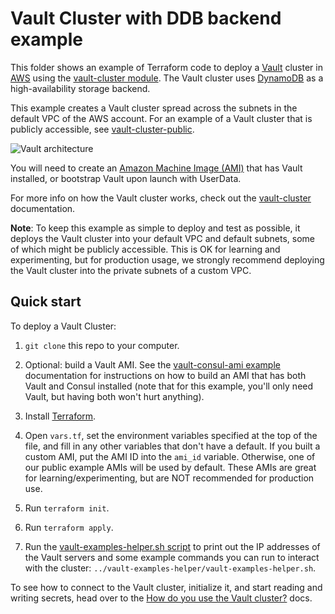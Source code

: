 # Vault Cluster with DDB backend example 

This folder shows an example of Terraform code to deploy a [Vault](https://www.vaultproject.io/) cluster in 
[AWS](https://aws.amazon.com/) using the [vault-cluster module](https://github.com/hashicorp/terraform-aws-vault/tree/master/modules/vault-cluster).
The Vault cluster uses [DynamoDB](https://aws.amazon.com/dynamodb/) as a high-availability storage backend.

This example creates a Vault cluster spread across the subnets in the default VPC of the AWS account. For an example of a Vault cluster
that is publicly accessible, see [vault-cluster-public](https://github.com/hashicorp/terraform-aws-vault/tree/master/examples/vault-cluster-public).

![Vault architecture]()

You will need to create an [Amazon Machine Image (AMI)](http://docs.aws.amazon.com/AWSEC2/latest/UserGuide/AMIs.html) 
that has Vault installed, or bootstrap Vault upon launch with UserData.  

For more info on how the Vault cluster works, check out the [vault-cluster](https://github.com/hashicorp/terraform-aws-vault/tree/master/modules/vault-cluster) documentation.

**Note**: To keep this example as simple to deploy and test as possible, it deploys the Vault cluster into your default 
VPC and default subnets, some of which might be publicly accessible. This is OK for learning and experimenting, but for 
production usage, we strongly recommend deploying the Vault cluster into the private subnets of a custom VPC.




## Quick start

To deploy a Vault Cluster:

1. `git clone` this repo to your computer.
1. Optional: build a Vault AMI. See the [vault-consul-ami example](https://github.com/hashicorp/terraform-aws-vault/tree/master/examples/vault-consul-ami) documentation for instructions on how to build an AMI that has both Vault and Consul installed (note that for this example, you'll only need Vault, but having both won't hurt anything).

1. Install [Terraform](https://www.terraform.io/).
1. Open `vars.tf`, set the environment variables specified at the top of the file, and fill in any other variables that
   don't have a default. If you built a custom AMI, put the AMI ID into the `ami_id` variable. Otherwise, one of our
   public example AMIs will be used by default. These AMIs are great for learning/experimenting, but are NOT
   recommended for production use.
1. Run `terraform init`.
1. Run `terraform apply`.
1. Run the [vault-examples-helper.sh script](https://github.com/hashicorp/terraform-aws-vault/tree/master/examples/vault-examples-helper/vault-examples-helper.sh) to
   print out the IP addresses of the Vault servers and some example commands you can run to interact with the cluster:
   `../vault-examples-helper/vault-examples-helper.sh`.

To see how to connect to the Vault cluster, initialize it, and start reading and writing secrets, head over to the 
[How do you use the Vault cluster?](https://github.com/hashicorp/terraform-aws-vault/tree/master/modules/vault-cluster#how-do-you-use-the-vault-cluster) docs.
